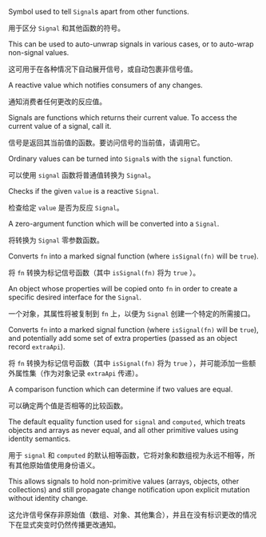 Symbol used to tell `Signal`s apart from other functions.

用于区分 `Signal` 和其他函数的符号。

This can be used to auto-unwrap signals in various cases, or to auto-wrap non-signal values.

这可用于在各种情况下自动展开信号，或自动包裹非信号值。

A reactive value which notifies consumers of any changes.

通知消费者任何更改的反应值。

Signals are functions which returns their current value. To access the current value of a signal,
call it.

信号是返回其当前值的函数。要访问信号的当前值，请调用它。

Ordinary values can be turned into `Signal`s with the `signal` function.

可以使用 `signal` 函数将普通值转换为 `Signal`。

Checks if the given `value` is a reactive `Signal`.

检查给定 `value` 是否为反应 `Signal`。

A zero-argument function which will be converted into a `Signal`.

将转换为 `Signal` 零参数函数。

Converts `fn` into a marked signal function \(where `isSignal(fn)` will be `true`\).

将 `fn` 转换为标记信号函数（其中 `isSignal(fn)` 将为 `true` ）。

An object whose properties will be copied onto `fn` in order to create a specific
    desired interface for the `Signal`.

一个对象，其属性将被复制到 `fn` 上，以便为 `Signal` 创建一个特定的所需接口。

Converts `fn` into a marked signal function \(where `isSignal(fn)` will be `true`\), and
potentially add some set of extra properties \(passed as an object record `extraApi`\).

将 `fn` 转换为标记信号函数（其中 `isSignal(fn)` 将为 `true` ），并可能添加一些额外属性集（作为对象记录 `extraApi` 传递）。

A comparison function which can determine if two values are equal.

可以确定两个值是否相等的比较函数。

The default equality function used for `signal` and `computed`, which treats objects and arrays
as never equal, and all other primitive values using identity semantics.

用于 `signal` 和 `computed` 的默认相等函数，它将对象和数组视为永远不相等，所有其他原始值使用身份语义。

This allows signals to hold non-primitive values \(arrays, objects, other collections\) and still
propagate change notification upon explicit mutation without identity change.

这允许信号保存非原始值（数组、对象、其他集合），并且在没有标识更改的情况下在显式突变时仍然传播更改通知。